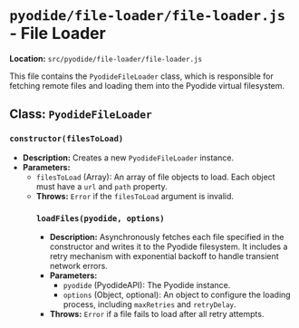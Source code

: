 # `pyodide/file-loader/file-loader.js` - File Loader

**Location:** `src/pyodide/file-loader/file-loader.js`

This file contains the `PyodideFileLoader` class, which is responsible for fetching remote files and loading them into the Pyodide virtual filesystem.

## Class: `PyodideFileLoader`

### `constructor(filesToLoad)`
-   **Description:** Creates a new `PyodideFileLoader` instance.
-   **Parameters:**
    -   `filesToLoad` (Array<Object>): An array of file objects to load. Each object must have a `url` and `path` property.
-   **Throws:** `Error` if the `filesToLoad` argument is invalid.

### `loadFiles(pyodide, options)`
-   **Description:** Asynchronously fetches each file specified in the constructor and writes it to the Pyodide filesystem. It includes a retry mechanism with exponential backoff to handle transient network errors.
-   **Parameters:**
    -   `pyodide` (PyodideAPI): The Pyodide instance.
    -   `options` (Object, optional): An object to configure the loading process, including `maxRetries` and `retryDelay`.
-   **Throws:** `Error` if a file fails to load after all retry attempts. 